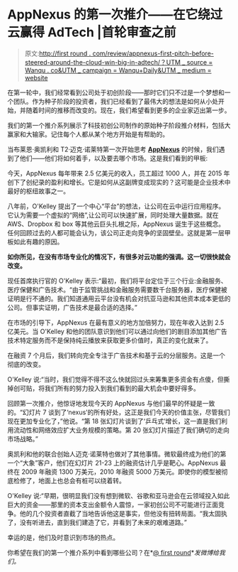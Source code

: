 # AppNexus 的第一次推介——在它绕过云赢得 AdTech |首轮审查之前

> 原文:[http://first round . com/review/appnexus-first-pitch-before-steered-around-the-cloud-win-big-in-adtech/？UTM _ source = Wanqu . co&UTM _ campaign = Wanqu+Daily&UTM _ medium = website](http://firstround.com/review/appnexus-first-pitch-before-it-steered-around-the-cloud-to-win-big-in-adtech/?utm_source=wanqu.co&utm_campaign=Wanqu+Daily&utm_medium=website)

在第一轮中，我们经常看到公司处于初创阶段——那时它们只不过是一个梦想和一个团队。作为种子阶段的投资者，我们已经看到了最伟大的想法是如何从小处开始，并随着时间的推移而改变的。现在，我们希望看到更多的企业家迈出第一步。

我们的第一个推介系列展示了科技初创公司制作的原始种子阶段推介材料，包括大赢家和大输家。记住每个人都从某个地方开始是有帮助的。

当布莱恩·奥凯利和 T2·迈克·诺莱特第一次开始思考 **[AppNexus](http://www.appnexus.com "null")** 的时候，我们遇到了他们——他们将如何着手，以及要去哪个市场。这是我们看到的甲板:



今天，AppNexus 每年带来 2.5 亿美元的收入，员工超过 1000 人，并在 2015 年创下了创纪录的盈利和增长。它是如何从这副牌变成现实的？这可能是企业技术中最好的枢纽故事之一。

八年前，O'Kelley 提出了一个中心“平台”的想法，让公司在云中运行应用程序。它认为需要一个虚拟的“网络”,让公司可以快速扩展，同时处理大量数据。就在 AWS、Dropbox 和 box 等其他云巨头扎根之际，AppNexus 诞生于这些概念。任何回顾过去的人都可能会认为，该公司正走向竞争的坚固壁垒。这就是第一层甲板如此有趣的原因。

**如你所见，在没有市场专业化的情况下，有很多对云功能的强调。这一切很快就会改变。**

现任首席执行官的 O'Kelley 表示:“最初，我们将平台定位于三个行业:金融服务、医疗保健和广告技术。“由于监管挑战和金融服务需要数千台服务器，医疗保健被证明是行不通的。我们知道通用云平台没有机会对抗亚马逊和其他资本成本更低的公司。但事实证明，广告技术是最合适的选择。”

在市场的引导下，AppNexus 在最有意义的地方加倍努力，现在年收入达到 2.5 亿美元。当 O'Kelley 和他的团队意识到他们可以通过向他们的剧目添加其他广告技术特定服务而不是保持纯云播放来获取更多价值时，真正的变化就来了。

在融资 7 个月后，我们转向完全专注于广告技术和基于云的分层服务。这是一个彻底的改变。

O'Kelley 说:“当时，我们觉得不得不这么快就回过头来筹集更多资金有点傻，但撕掉创可贴，将我们所有的努力投入到我们看到的最大机会中要好得多。

回顾第一次推介，他惊讶地发现今天的 AppNexus 与他们最早的怀疑是一致的。“幻灯片 7 谈到了‘nexus’的所有好处，这正是我们今天的价值主张，尽管我们现在更加专业化了，”他说。“第 18 张幻灯片谈到了‘乒乓式’增长，这一直是我们利用流动性和网络效应扩大业务规模的策略。第 20 张幻灯片描述了我们确切的走向市场战略。”

奥凯利和他的联合创始人迈克·诺莱特也做对了其他事情。微软最终成为他们的第一个“大象”客户，他们在幻灯片 21-23 上的融资估计几乎是靶心。AppNexus 最终在 2009 年融资 1300 万美元，2010 年融资 5000 万美元。即使你的模型被彻底检修了，地面上也总会有桩可以绕着转。

O'Kelley 说:“早期，很明显我们没有想到微软、谷歌和亚马逊会在云领域投入如此巨大的资金——那里的资本支出金额令人震惊，一家初创公司不可能进行正面竞争。他的几个投资者直截了当地告诉他这是事实，但他没有扭转局面。“我太固执了，没有听进去，直到我们建造了它，并看到了未来的艰难道路。”

幸运的是，他们及时意识到市场的热点。

你希望在我们的第一个推介系列中看到哪些公司？在*[@ first round](http://www.twitter.com/firstround "null")**发微博给我们。*

